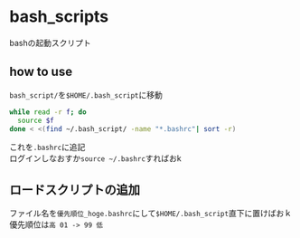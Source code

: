 # bash_scripts
bashの起動スクリプト  

## how to use
`bash_script/`を`$HOME/.bash_script`に移動  

```bash
while read -r f; do
  source $f
done < <(find ~/.bash_script/ -name "*.bashrc"| sort -r)
```
これを`.bashrc`に追記  
ログインしなおすか`source ~/.bashrc`すればおk

## ロードスクリプトの追加
ファイル名を`優先順位_hoge.bashrc`にして`$HOME/.bash_script`直下に置けばおｋ  
優先順位は`高 01 -> 99 低`  
